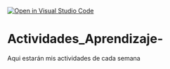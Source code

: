 [![Open in Visual Studio Code](https://classroom.github.com/assets/open-in-vscode-c66648af7eb3fe8bc4f294546bfd86ef473780cde1dea487d3c4ff354943c9ae.svg)](https://classroom.github.com/online_ide?assignment_repo_id=8478721&assignment_repo_type=AssignmentRepo)
# Actividades_Aprendizaje-
Aqui estarán mis actividades de cada semana

